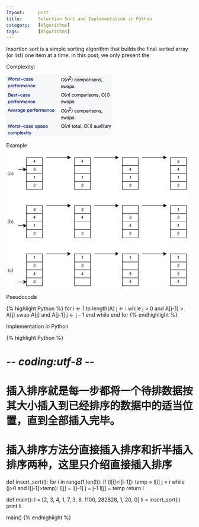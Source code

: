 ```yaml
---
layout:     post
title:      Selection Sort and Implementation in Python
category:   [Algorithms] 
tags:       [Algorithms]
---
```


Insertion sort is a simple sorting algorithm that builds the final sorted array (or list) one item at a time. In this post, we only present the 

Complexity:

![](/images/algorithms/insert2.png)

Example

![](/images/algorithms/insert.png)

Pseudocode

{% highlight Python %}
for i ← 1 to length(A)
    j ← i
    while j > 0 and A[j-1] > A[j]
        swap A[j] and A[j-1]
        j ← j - 1
    end while
end for
{% endhighlight %}

Implementation in Python

{% highlight Python %}
# -*- coding:utf-8 -*-

# 插入排序就是每一步都将一个待排数据按其大小插入到已经排序的数据中的适当位置，直到全部插入完毕。
# 插入排序方法分直接插入排序和折半插入排序两种，这里只介绍直接插入排序

def insert_sort(l):
    for i in range(1,len(l)):
        if (l[i]<l[i-1]):
            temp = l[i]
            j = i
            while (j>0 and l[j-1]>temp):
                l[j] = l[j-1]
                j = j-1
            l[j] = temp
    return l


def main():
    l = [2, 3, 4, 1, 7, 3, 8, 1100, 282828, 1, 20, 0]
    li = insert_sort(l)
    print li

main()
{% endhighlight %}